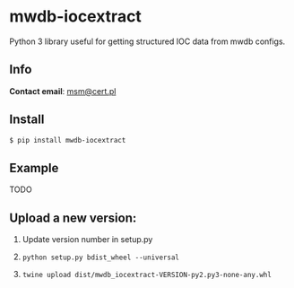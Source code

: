 # mwdb-iocextract

Python 3 library useful for getting structured IOC data from mwdb configs. 

## Info

**Contact email**: msm@cert.pl

## Install

```bash
$ pip install mwdb-iocextract
```

## Example

TODO

## Upload a new version:

1. Update version number in setup.py

2. `python setup.py bdist_wheel --universal`

3. `twine upload dist/mwdb_iocextract-VERSION-py2.py3-none-any.whl`
